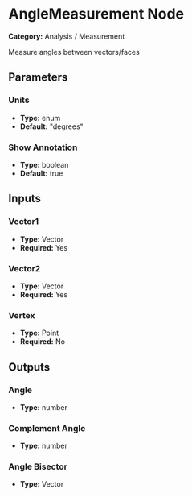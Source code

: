 
# AngleMeasurement Node

**Category:** Analysis / Measurement

Measure angles between vectors/faces

## Parameters


### Units
- **Type:** enum
- **Default:** "degrees"





### Show Annotation
- **Type:** boolean
- **Default:** true





## Inputs


### Vector1
- **Type:** Vector
- **Required:** Yes



### Vector2
- **Type:** Vector
- **Required:** Yes



### Vertex
- **Type:** Point
- **Required:** No



## Outputs


### Angle
- **Type:** number



### Complement Angle
- **Type:** number



### Angle Bisector
- **Type:** Vector




